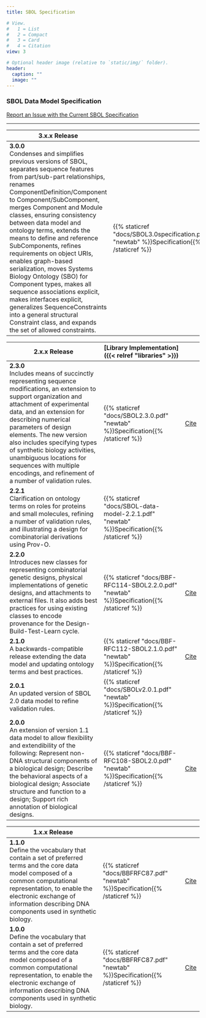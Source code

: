 ```yaml
---
title: SBOL Specification

# View.
#   1 = List
#   2 = Compact
#   3 = Card
#   4 = Citation
view: 3

# Optional header image (relative to `static/img/` folder).
header:
  caption: ""
  image: ""
---
```



### SBOL Data Model Specification

[Report an Issue with the Current SBOL Specification](https://github.com/SynBioDex/SBOL-specification/issues)

___


| **3.x.x Release**  |  |   |
|---|---|---|
| **3.0.0** <br> Condenses and simplifies previous versions of SBOL, separates sequence features from part/sub-part relationships, renames ComponentDefinition/Component to Component/SubComponent, merges Component and Module classes, ensuring consistency between data model and ontology terms, extends the means to define and reference SubComponents, refines requirements on object URIs, enables graph-based serialization, moves Systems Biology Ontology (SBO) for Component types, makes all sequence associations explicit, makes interfaces explicit, generalizes SequenceConstraints into a general structural Constraint class, and expands the set of allowed constraints.| {{% staticref "docs/SBOL3.0specification.pdf" "newtab" %}}Specification{{% /staticref %}}  | [Cite](https://www.degruyter.com/view/journals/jib/ahead-of-print/article-10.1515-jib-2020-0017/article-10.1515-jib-2020-0017.xml)  |

| **2.x.x Release** | [Library Implementation]({{< relref "libraries" >}})  |  |
|---|---|---|
| **2.3.0** <br> Includes means of succinctly representing sequence modifications, an extension to support organization and attachment of experimental data, and an extension for describing numerical parameters of design elements. The new version also includes specifying types of synthetic biology activities, unambiguous locations for sequences with multiple encodings, and refinement of a number of validation rules. | {{% staticref "docs/SBOL2.3.0.pdf" "newtab" %}}Specification{{% /staticref %}} | [Cite](https://www.degruyter.com/view/journals/jib/16/2/article-20190025.xml) |
| **2.2.1** <br> Clarification on ontology terms on roles for proteins and small molecules, refining a number of validation rules, and illustrating a design for combinatorial derivations using Prov-O. | {{% staticref "docs/SBOL-data-model-2.2.1.pdf" "newtab" %}}Specification{{% /staticref %}} |  |
| **2.2.0** <br> Introduces new classes for representing combinatorial genetic designs, physical implementations of genetic designs, and attachments to external files. It also adds best practices for using existing classes to encode provenance for the Design-Build-Test-Learn cycle. | {{% staticref "docs/BBF-RFC114-SBOL2.2.0.pdf" "newtab" %}}Specification{{% /staticref %}} | [Cite](https://www.degruyter.com/view/journals/jib/15/1/article-20180001.xml) |
| **2.1.0** <br> A backwards-compatible release extending the data model and updating ontology terms and best practices. | {{% staticref "docs/BBF-RFC112-SBOL2.1.0.pdf" "newtab" %}}Specification{{% /staticref %}} | [Cite](https://www.degruyter.com/view/journals/jib/13/3/article-p30.xml) |
| **2.0.1** <br> An updated version of SBOL 2.0 data model to refine validation rules. | {{% staticref "docs/SBOLv2.0.1.pdf" "newtab" %}}Specification{{% /staticref %}} |  |
| **2.0.0** <br> An extension of version 1.1 data model to allow flexibility and extendibility of the following: Represent non-DNA structural components of a biological design; Describe the behavioral aspects of a biological design; Associate structure and function to a design; Support rich annotation of biological designs. | {{% staticref "docs/BBF-RFC108-SBOL2.0.pdf" "newtab" %}}Specification{{% /staticref %}} | [Cite](https://www.degruyter.com/view/journals/jib/12/2/article-p902.xml) |

| **1.x.x Release** |  |  |
|---|---|---|
| **1.1.0** <br> Define the vocabulary that contain a set of preferred terms and the core data model composed of a common computational representation, to enable the electronic exchange of information describing DNA components used in synthetic biology. | {{% staticref "docs/BBFRFC87.pdf" "newtab" %}}Specification{{% /staticref %}} | [Cite](https://www.nature.com/articles/nbt.2891) |
| **1.0.0** <br> Define the vocabulary that contain a set of preferred terms and the core data model composed of a common computational representation, to enable the electronic exchange of information describing DNA components used in synthetic biology. | {{% staticref "docs/BBFRFC87.pdf" "newtab" %}}Specification{{% /staticref %}} | [Cite](https://www.nature.com/articles/nbt.2891) |